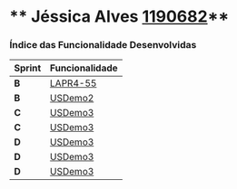 ** Jéssica Alves [1190682](./)** 
===============================


### Índice das Funcionalidade Desenvolvidas ###


| Sprint | Funcionalidade     |
|--------|--------------------|
| **B**  | [LAPR4-55](US55_EspecificarColaborador) |
| **B**  | [USDemo2](USDemo2) |
| **C**  | [USDemo3](USDemo3) |
| **C**  | [USDemo3](USDemo4) |
| **D**  | [USDemo3](USDemo5) |
| **D**  | [USDemo3](USDemo6) |
| **D**  | [USDemo3](USDemo7) |